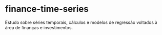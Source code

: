 # finance-time-series
Estudo sobre séries temporais, cálculos e modelos de regressão voltados à área de finanças e investimentos.
